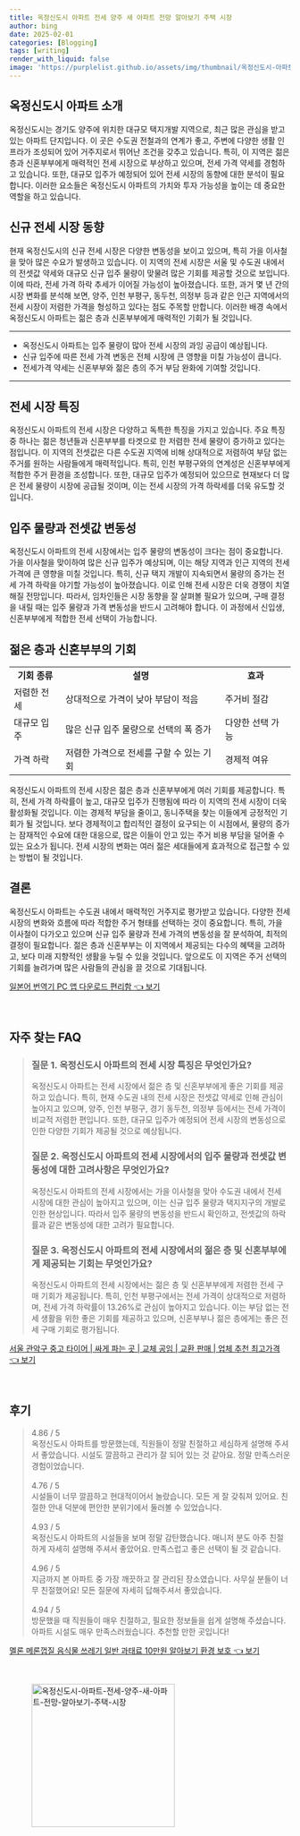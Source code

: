 ```yaml
---
title: 옥정신도시 아파트 전세 양주 새 아파트 전망 알아보기 주택 시장
author: bing
date: 2025-02-01
categories: [Blogging]
tags: [writing]
render_with_liquid: false
image: 'https://purplelist.github.io/assets/img/thumbnail/옥정신도시-아파트-전세-양주-새-아파트-전망-알아보기-주택-시장.webp'
---
```



<h2 id='옥정신도시_아파트_소개'>옥정신도시 아파트 소개</h2>

<p>옥정신도시는 경기도 양주에 위치한 대규모 택지개발 지역으로, 최근 많은 관심을 받고 있는 아파트 단지입니다. 이 곳은 수도권 전철과의 연계가 좋고, 주변에 다양한 생활 인프라가 조성되어 있어 거주지로서 뛰어난 조건을 갖추고 있습니다. 특히, 이 지역은 젊은 층과 신혼부부에게 매력적인 전세 시장으로 부상하고 있으며, 전세 가격 약세를 경험하고 있습니다. 또한, 대규모 입주가 예정되어 있어 전세 시장의 동향에 대한 분석이 필요합니다. 이러한 요소들은 옥정신도시 아파트의 가치와 투자 가능성을 높이는 데 중요한 역할을 하고 있습니다.</p>

<h2 id='신규_전세_시장_동향'>신규 전세 시장 동향</h2>

<p>현재 옥정신도시의 신규 전세 시장은 다양한 변동성을 보이고 있으며, 특히 가을 이사철을 맞아 많은 수요가 발생하고 있습니다. 이 지역의 전세 시장은 서울 및 수도권 내에서의 전셋값 약세와 대규모 신규 입주 물량이 맞물려 많은 기회를 제공할 것으로 보입니다. 이에 따라, 전세 가격 하락 추세가 이어질 가능성이 높아졌습니다. 또한, 과거 몇 년 간의 시장 변화를 분석해 보면, 양주, 인천 부평구, 동두천, 의정부 등과 같은 인근 지역에서의 전세 시장이 저렴한 가격을 형성하고 있다는 점도 주목할 만합니다. 이러한 배경 속에서 옥정신도시 아파트는 젊은 층과 신혼부부에게 매력적인 기회가 될 것입니다.</p>

<hr />

<ul>
    <li>옥정신도시 아파트는 입주 물량이 많아 전세 시장의 과잉 공급이 예상됩니다.</li>
    <li>신규 입주에 따른 전세 가격 변동은 전체 시장에 큰 영향을 미칠 가능성이 큽니다.</li>
    <li>전세가격 약세는 신혼부부와 젊은 층의 주거 부담 완화에 기여할 것입니다.</li>
</ul>

<hr />

<h2 id='전세_시장_특징'>전세 시장 특징</h2>

<p>옥정신도시 아파트의 전세 시장은 다양하고 독특한 특징을 가지고 있습니다. 주요 특징 중 하나는 젊은 청년들과 신혼부부를 타겟으로 한 저렴한 전세 물량이 증가하고 있다는 점입니다. 이 지역의 전셋값은 다른 수도권 지역에 비해 상대적으로 저렴하여 부담 없는 주거를 원하는 사람들에게 매력적입니다. 특히, 인천 부평구와의 연계성은 신혼부부에게 적합한 주거 환경을 조성합니다. 또한, 대규모 입주가 예정되어 있으므로 현재보다 더 많은 전세 물량이 시장에 공급될 것이며, 이는 전세 시장의 가격 하락세를 더욱 유도할 것입니다.</p>

<h2 id='입주_물량과_전셋값_변동성'>입주 물량과 전셋값 변동성</h2>

<p>옥정신도시 아파트의 전세 시장에서는 입주 물량의 변동성이 크다는 점이 중요합니다. 가을 이사철을 맞이하여 많은 신규 입주가 예상되며, 이는 해당 지역과 인근 지역의 전세 가격에 큰 영향을 미칠 것입니다. 특히, 신규 택지 개발이 지속되면서 물량의 증가는 전세 가격 하락을 야기할 가능성이 높아졌습니다. 이로 인해 전세 시장은 더욱 경쟁이 치열해질 전망입니다. 따라서, 임차인들은 시장 동향을 잘 살펴볼 필요가 있으며, 구매 결정을 내릴 때는 입주 물량과 가격 변동성을 반드시 고려해야 합니다. 이 과정에서 신입생, 신혼부부에게 적합한 전세 선택이 가능합니다.</p>

<h2 id='젊은_층과_신혼부부의_기회'>젊은 층과 신혼부부의 기회</h2>

<table>
    <tr>
        <td style="text-align: center; height: 17px;"><b>기회 종류</b></td>
        <td style="text-align: center; height: 17px;"><b>설명</b></td>
        <td style="text-align: center; height: 17px;"><b>효과</b></td>
    </tr>
    <tr>
        <td>저렴한 전세</td>
        <td>상대적으로 가격이 낮아 부담이 적음</td>
        <td>주거비 절감</td>
    </tr>
    <tr>
        <td>대규모 입주</td>
        <td>많은 신규 입주 물량으로 선택의 폭 증가</td>
        <td>다양한 선택 가능</td>
    </tr>
    <tr>
        <td>가격 하락</td>
        <td>저렴한 가격으로 전세를 구할 수 있는 기회</td>
        <td>경제적 여유</td>
    </tr>
</table>

<p>옥정신도시 아파트의 전세 시장은 젊은 층과 신혼부부에게 여러 기회를 제공합니다. 특히, 전세 가격 하락률이 높고, 대규모 입주가 진행됨에 따라 이 지역의 전세 시장이 더욱 활성화될 것입니다. 이는 경제적 부담을 줄이고, 동니주택을 찾는 이들에게 긍정적인 기회가 될 것입니다. 보다 경제적이고 합리적인 결정이 요구되는 이 시점에서, 물량의 증가는 잠재적인 수요에 대한 대응으로, 많은 이들이 안고 있는 주거 비용 부담을 덜어줄 수 있는 요소가 됩니다. 전세 시장의 변화는 여러 젊은 세대들에게 효과적으로 접근할 수 있는 방법이 될 것입니다.</p>

<h2 id='결론'>결론</h2>

<p>옥정신도시 아파트는 수도권 내에서 매력적인 거주지로 평가받고 있습니다. 다양한 전세 시장의 변화와 흐름에 따라 적합한 주거 형태를 선택하는 것이 중요합니다. 특히, 가을 이사철이 다가오고 있으며 신규 입주 물량과 전세 가격의 변동성을 잘 분석하여, 최적의 결정이 필요합니다. 젊은 층과 신혼부부는 이 지역에서 제공되는 다수의 혜택을 고려하고, 보다 미래 지향적인 생활을 누릴 수 있을 것입니다. 앞으로도 이 지역은 주거 선택의 기회를 늘려가며 많은 사람들의 관심을 끌 것으로 기대됩니다.</p>


<p><a class="click-button" title="일본어 번역기 PC 앱 다운로드 편리함" href="https://purplelist.github.io/posts/%EC%9D%BC%EB%B3%B8%EC%96%B4-%EB%B2%88%EC%97%AD%EA%B8%B0-PC-%EC%95%B1-%EB%8B%A4%EC%9A%B4%EB%A1%9C%EB%93%9C-%ED%8E%B8%EB%A6%AC%ED%95%A8/" rel="dofollow">일본어 번역기 PC 앱 다운로드 편리함 👈 보기</a></p><br>
<h2 id='자주_찾는_FAQ'>자주 찾는 FAQ</h2>
<div itemscope="" itemtype="https://schema.org/FAQPage"> 
<blockquote> 
<div itemscope="" itemprop="mainEntity" itemtype="https://schema.org/Question"> 
<h3 itemprop="name">질문 1. 옥정신도시 아파트의 전세 시장 특징은 무엇인가요?</h3> 
<div itemscope="" itemprop="acceptedAnswer" itemtype="https://schema.org/Answer"> 
<span itemprop="text"> 
<p>옥정신도시 아파트는 전세 시장에서 젊은 층 및 신혼부부에게 좋은 기회를 제공하고 있습니다. 특히, 현재 수도권 내의 전세 시장은 전셋값 약세로 인해 관심이 높아지고 있으며, 양주, 인천 부평구, 경기 동두천, 의정부 등에서는 전세 가격이 비교적 저렴한 편입니다. 또한, 대규모 입주가 예정되어 전세 시장의 변동성으로 인한 다양한 기회가 제공될 것으로 예상됩니다.</p> 
</span> 
</div> 
</div> 

<div itemscope="" itemprop="mainEntity" itemtype="https://schema.org/Question"> 
<h3 itemprop="name">질문 2. 옥정신도시 아파트의 전세 시장에서의 입주 물량과 전셋값 변동성에 대한 고려사항은 무엇인가요?</h3> 
<div itemscope="" itemprop="acceptedAnswer" itemtype="https://schema.org/Answer"> 
<span itemprop="text"> 
<p>옥정신도시 아파트의 전세 시장에서는 가을 이사철을 맞아 수도권 내에서 전세 시장에 대한 관심이 높아지고 있으며, 이는 신규 입주 물량과 택지지구의 개발로 인한 현상입니다. 따라서 입주 물량의 변동성을 반드시 확인하고, 전셋값의 하락률과 같은 변동성에 대한 고려가 필요합니다.</p> 
</span> 
</div> 
</div> 

<div itemscope="" itemprop="mainEntity" itemtype="https://schema.org/Question"> 
<h3 itemprop="name">질문 3. 옥정신도시 아파트의 전세 시장에서의 젊은 층 및 신혼부부에게 제공되는 기회는 무엇인가요?</h3> 
<div itemscope="" itemprop="acceptedAnswer" itemtype="https://schema.org/Answer"> 
<span itemprop="text"> 
<p>옥정신도시 아파트의 전세 시장에서는 젊은 층 및 신혼부부에게 저렴한 전세 구매 기회가 제공됩니다. 특히, 인천 부평구에서는 전세 가격이 상대적으로 저렴하며, 전세 가격 하락률이 13.26%로 관심이 높아지고 있습니다. 이는 부담 없는 전세 생활을 위한 좋은 기회를 제공하고 있으며, 신혼부부나 젊은 층에게는 좋은 전세 구매 기회로 평가됩니다.</p> 
</span> 
</div> 
</div> 
</blockquote> 
</div>
<p><a class="click-button" title="서울 관악구 중고 타이어 | 싸게 파는 곳 | 교체 공임 | 교환 판매 | 업체 추천 최고가격" href="https://purplelist.github.io/posts/%EC%84%9C%EC%9A%B8-%EA%B4%80%EC%95%85%EA%B5%AC-%EC%A4%91%EA%B3%A0-%ED%83%80%EC%9D%B4%EC%96%B4-%EC%8B%B8%EA%B2%8C-%ED%8C%8C%EB%8A%94-%EA%B3%B3-%EA%B5%90%EC%B2%B4-%EA%B3%B5%EC%9E%84-%EA%B5%90%ED%99%98-%ED%8C%90%EB%A7%A4-%EC%97%85%EC%B2%B4-%EC%B6%94%EC%B2%9C-%EC%B5%9C%EA%B3%A0%EA%B0%80%EA%B2%A9/" rel="dofollow">서울 관악구 중고 타이어 | 싸게 파는 곳 | 교체 공임 | 교환 판매 | 업체 추천 최고가격 👈 보기</a></p><br>
<h2 id='후기'>후기</h2>
<div itemscope itemtype="https://schema.org/Product">
  <blockquote>
  <div itemprop="review" itemscope itemtype="https://schema.org/Review">
      <div itemprop="reviewRating" itemscope itemtype="https://schema.org/Rating"> <span itemprop="ratingValue">4.86</span> / <span itemprop="bestRating">5</span> </div>
      <span itemprop="reviewBody">옥정신도시 아파트를 방문했는데, 직원들이 정말 친절하고 세심하게 설명해 주셔서 좋았습니다. 시설도 깔끔하고 관리가 잘 되어 있는 것 같아요. 정말 만족스러운 경험이었습니다.</span>
  </div>
  <br>
  <div itemprop="review" itemscope itemtype="https://schema.org/Review">
      <div itemprop="reviewRating" itemscope itemtype="https://schema.org/Rating"> <span itemprop="ratingValue">4.76</span> / <span itemprop="bestRating">5</span> </div>
      <span itemprop="reviewBody">시설들이 너무 깔끔하고 현대적이어서 놀랐습니다. 모든 게 잘 갖춰져 있어요. 친절한 안내 덕분에 편안한 분위기에서 둘러볼 수 있었습니다.</span>
  </div>
  <br>
  <div itemprop="review" itemscope itemtype="https://schema.org/Review">
      <div itemprop="reviewRating" itemscope itemtype="https://schema.org/Rating"> <span itemprop="ratingValue">4.93</span> / <span itemprop="bestRating">5</span> </div>
      <span itemprop="reviewBody">옥정신도시 아파트의 시설들을 보며 정말 감탄했습니다. 매니저 분도 아주 친절하게 자세히 설명해 주셔서 좋았어요. 만족스럽고 좋은 선택이 될 것 같습니다.</span>
  </div>
  <br>
  <div itemprop="review" itemscope itemtype="https://schema.org/Review">
      <div itemprop="reviewRating" itemscope itemtype="https://schema.org/Rating"> <span itemprop="ratingValue">4.96</span> / <span itemprop="bestRating">5</span> </div>
      <span itemprop="reviewBody">지금까지 본 아파트 중 가장 깨끗하고 잘 관리된 장소였습니다. 사무실 분들이 너무 친절했어요! 모든 질문에 자세히 답해주셔서 좋았습니다.</span>
  </div>
  <br>
  <div itemprop="review" itemscope itemtype="https://schema.org/Review">
      <div itemprop="reviewRating" itemscope itemtype="https://schema.org/Rating"> <span itemprop="ratingValue">4.94</span> / <span itemprop="bestRating">5</span> </div>
      <span itemprop="reviewBody">방문했을 때 직원들이 매우 친절하고, 필요한 정보들을 쉽게 설명해 주셨습니다. 아파트 시설도 매우 만족스러웠습니다. 추천할 만한 곳입니다!</span>
  </div>
  </blockquote>
</div>
<p><a class="click-button" title="멜론 메론껍질 음식물 쓰레기 일반 과태료 10만원 알아보기 환경 보호" href="https://purplelist.github.io/posts/%EB%A9%9C%EB%A1%A0-%EB%A9%94%EB%A1%A0%EA%BB%8D%EC%A7%88-%EC%9D%8C%EC%8B%9D%EB%AC%BC-%EC%93%B0%EB%A0%88%EA%B8%B0-%EC%9D%BC%EB%B0%98-%EA%B3%BC%ED%83%9C%EB%A3%8C-10%EB%A7%8C%EC%9B%90-%EC%95%8C%EC%95%84%EB%B3%B4%EA%B8%B0-%ED%99%98%EA%B2%BD-%EB%B3%B4%ED%98%B8/" rel="dofollow">멜론 메론껍질 음식물 쓰레기 일반 과태료 10만원 알아보기 환경 보호 👈 보기</a></p><br>
<figure class="image"><img src="https://purplelist.github.io/assets/img/thumbnail/옥정신도시-아파트-전세-양주-새-아파트-전망-알아보기-주택-시장.webp" alt="옥정신도시-아파트-전세-양주-새-아파트-전망-알아보기-주택-시장" width="256" height="256"></figure>